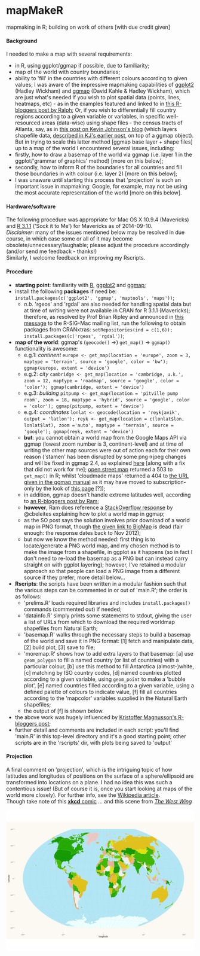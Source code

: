 mapMakeR
========

mapmaking in R; building on work of others [with due credit given]

#### Background
I needed to make a map with several requirements:
  - in R, using ggplot/ggmap if possible, due to familiarity;
  - map of the world with country boundaries;
  - ability to 'fill' in the countries with different colours according to given values;
I was aware of the impressive mapmaking capabilities of [ggplot2](http://ggplot2.org/) (Hadley Wickham) and [ggmap](https://sites.google.com/site/davidkahle/ggmap) (David Kahle & Hadley Wickham), which are just what's needed if you wish to plot spatial data (points, lines, heatmaps, etc) - as in the examples featured and linked to in [this R-bloggers post by Ralph](http://www.r-bloggers.com/google-maps-and-ggmap/); Or, if you wish to differentially fill country regions according to a given variable or variables, in specific well-resourced areas (data-wise) using shape files - the census tracts of Atlanta, say, as in [this post on Kevin Johnson's blog](http://www.kevjohnson.org/making-maps-in-r-part-2/) (which layers shapefile data, [described in KJ's earlier post](http://www.kevjohnson.org/making-maps-in-r/), on top of a ggmap object). But in trying to scale this latter method [ggmap base layer + shape files] up to a map of the world I encountered several issues, including:
  - firstly, how to draw a basemap of the world via ggmap (i.e. layer 1 in the ggplot/'grammar of graphics' method) [more on this below];  
  - secondly, how to inform R of the boundaries for all countries and fill those boundaries in with colour (i.e. layer 2) [more on this below];  
  - I was unaware until starting this process that 'projection' is such an important issue in mapmaking: Google, for example, may not be using the most accurate representation of the world [more on this below].
  

#### Hardware/software
The following procedure was appropriate for Mac OS X 10.9.4 (Mavericks) and [R 3.1.1](http://cran.r-project.org/bin/macosx/) ('Sock it to Me') for Mavericks as of 2014-09-10.  
_Disclaimer_: many of the issues mentioned below may be resolved in due course, in which case some or all of it may become obsolete/unnecessary/laughable; please adjust the procedure accordingly (and/or send me feedback - thanks!)  
Similarly, I welcome feedback on improving my Rscripts.


#### Procedure
* **starting point**: familiarity with [R](http://cran.r-project.org/), [ggplot2](http://ggplot2.org/) and [ggmap](https://sites.google.com/site/davidkahle/ggmap);
* install the following **packages** if need be: `install.packages(c('ggplot2', 'ggmap', 'maptools', 'maps'))`;
  - _n.b._ 'rgeos' and 'rgdal' are also needed for handling spatial data but at time of writing were not available in CRAN for R 3.1.1 (Mavericks); therefore, as resolved by Prof Brian Ripley and announced in [this message](https://stat.ethz.ch/pipermail/r-sig-mac/2014-May/010874.html) to the R-SIG-Mac mailing list, run the following to obtain packages from CRANxtras: `setRepositories(ind = c(1,6)); install.packages(c('rgeos', 'rgdal'))`;
* **map of the world**: ggmap's (`geocode()` ->) `get_map()` -> `ggmap()` functionality is awesome:
  - e.g.1: _continent_ `europe <- get_map(location = 'europe', zoom = 3, maptype = 'terrain', source = 'google', color = 'bw'); ggmap(europe, extent = 'device')`
  - e.g.2: _city_ `cambridge <- get_map(location = 'cambridge, u.k.', zoom = 12, maptype = 'roadmap', source = 'google', color = 'color'); ggmap(cambridge, extent = 'device')`
  - e.g.3: _building_ `pitpump <- get_map(location = 'pitville pump room', zoom = 18, maptype = 'hybrid', source = 'google', color = 'color'); ggmap(pitpump, extent = 'device')`
  - e.g.4: _coordinates_ `lonlat <- geocode(location = 'reykjavik', output = 'latlon'); reyk <- get_map(location = c(lonlat$lon, lonlat$lat), zoom ='auto', maptype = 'terrain', source = 'google'); ggmap(reyk, extent = 'device')`
  - **but**: you cannot obtain a world map from the Google Maps API via ggmap (lowest zoom number is 3, continent-level) and at time of writing the other map sources were out of action each for their own reason ('stamen' has been disrupted by some png->jpeg changes and will be fixed in ggmap 2.4, as explained [here](http://stackoverflow.com/questions/23488022/ggmap-stamen-watercolor-png-error) [along with a fix that did not work for me]; [open street map](http://openstreetmapdata.com/) returned a 503 to `get_map()` in R; whilst 'cloudmade maps' returned a 404 to [the URL given in the ggmap manual](http://maps.cloudmade.com) as it may have moved to subscription-only by the look of [this page](http://cloudmade.com/solutions/portals) [?]);
  - in addition, ggmap doesn't handle extreme latitudes well, according to [an R-bloggers post by Ram](http://www.r-bloggers.com/r-beginners-plotting-locations-on-to-a-world-map/);
  - **however**, Ram does reference a [StackOverflow response](http://stackoverflow.com/questions/11201997/world-map-with-ggmap/13222504#13222504) by @cbeleites explaining how to plot a world map in ggmap;
  - as the SO post says the solution involves prior download of a world map in PNG format, though [the given link to BigMap](http://openstreetmap.gryph.de/bigmap.html) is dead (fair enough: the response dates back to Nov 2012);
  - but now we know the method needed: first thing is to locate/generate a PNG world map, and my chosen method is to make the image from a shapefile, in ggplot as it happens (so in fact I don't need to re-load the basemap as a PNG but can instead carry straight on with ggplot layering); however, I've retained a modular approach so that people can load a PNG image from a different source if they prefer; more detail below...
* **Rscripts**: the scripts have been written in a modular fashion such that the various steps can be commented in or out of 'main.R'; the order is as follows:
  - 'prelims.R' loads required libraries and includes `install.packages()` commands (commented out) if needed;
  - 'datainfo.R' simply prints some statements to stdout, giving the user a list of URLs from which to download the required worldmap shapefiles from Natural Earth;
  - 'basemap.R' walks through the necessary steps to build a basemap of the world and save it in PNG format: [1] fetch and manipulate data, [2] build plot, [3] save to file;
  - 'moremap.R' shows how to add extra layers to that basemap: [a] use `geom_polygon` to fill a named country (or list of countries) with a particular colour, [b] use this method to fill Antarctica (almost-)white, [c] matching by ISO country codes, [d] named countries plotted according to a given variable, using `geom_point` to make a 'bubble plot', [e] named countries filled according to a given variable, using a defined palette of colours to indicate value, [f] fill all countries according to the 'mapcolor' variables supplied in the Natural Earth shapefiles;
  - the output of [f] is shown below.
* the above work was hugely influenced by [Kristoffer Magnusson's R-bloggers post]((http://www.r-bloggers.com/working-with-shapefiles-projections-and-world-maps-in-ggplot/));
* further detail and comments are included in each script: you'll find 'main.R' in this top-level directory and it's a good starting point; other scripts are in the 'rscripts' dir, with plots being saved to 'output'

#### Projection
A final comment on 'projection', which is the intriguing topic of how latitudes and longitudes of positions on the surface of a sphere/ellipsoid are transformed into locations on a plane. I had no idea this was such a contentious issue! (But of course it is, once you start looking at maps of the world more closely). For further info, see the [Wikipedia article](http://en.wikipedia.org/wiki/Map_projection).  
Though take note of this [**xkcd** comic](http://xkcd.com/977/) ... and this scene from [_The West Wing_](https://www.youtube.com/watch?v=n8zBC2dvERM)

![map of the world](output/worldmap_tile-all.png)
